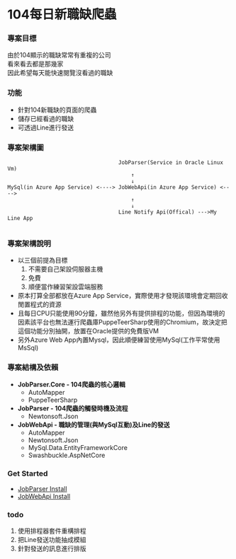 # 104每日新職缺爬蟲

### 專案目標
由於104顯示的職缺常常有重複的公司  
看來看去都是那幾家  
因此希望每天能快速閱覽沒看過的職缺

### 功能
* 針對104新職缺的頁面的爬蟲
* 儲存已經看過的職缺
* 可透過Line進行發送

### 專案架構圖
```
                                   JobParser(Service in Oracle Linux Vm)
                                       ↑
                                       ↓
MySql(in Azure App Service) <----> JobWebApi(in Azure App Service) <----> 
                                       ↑
                                       ↓
                                   Line Notify Api(Offical) --->My Line App
                          
```

### 專案架構說明
* 以三個前提為目標
  1. 不需要自己架設伺服器主機
  2. 免費
  3. 順便當作練習架設雲端服務
* 原本打算全部都放在Azure App Service，實際使用才發現該環境會定期回收閒置程式的資源  
* 且每日CPU只能使用90分鐘，雖然他另外有提供排程的功能，但因為環境的因素該平台也無法運行爬蟲庫PuppeTeerSharp使用的Chromium，故決定把這個功能分別抽開，放置在Oracle提供的免費版VM  
* 另外Azure Web App內置Mysql，因此順便練習使用MySql(工作平常使用MsSql)

### 專案結構及依賴
* **JobParser.Core - 104爬蟲的核心邏輯**
  * AutoMapper
  * PuppeTeerSharp
* **JobParser - 104爬蟲的觸發時機及流程**
  * Newtonsoft.Json
* **JobWebApi - 職缺的管理(與MySql互動)及Line的發送**
  * AutoMapper
  * Newtonsoft.Json
  * MySql.Data.EntityFrameworkCore
  * Swashbuckle.AspNetCore
  
### Get Started
* [JobParser Install](/JobParserInstall.md)
* [JobWebApi Install](/JobWebApiInstall.md)

### todo
1. 使用排程器套件重構排程
2. 把Line發送功能抽成模組	
3. 針對發送的訊息進行排版	
